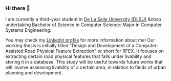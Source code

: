 ### Hi there 👋

I am currently a third-year student in [De La Salle University (DLSU)](https://www.dlsu.edu.ph/) 
&nbsp
undertaking Bachelor of Science in Computer Science: Major in Computer Systems Engineering.

You may check my [Linkedin profile](https://www.linkedin.com/in/yeohany/) for more information about me! 
Our working thesis is initially titled "Design and Development of a Computer-Assisted Road Physical Feature Extraction" or short for RFEX. 
It focuses on extracting certain road physical features that falls under livability and storing it in a database. 
This study will be useful towards future works that will involve assessing livability of a certain area, 
in relation to fields of urban planning and development.

<!--
**wappints/wappints** is a ✨ _special_ ✨ repository because its `README.md` (this file) appears on your GitHub profile.

Here are some ideas to get you started:

- 🔭 I’m currently working on ...
- 🌱 I’m currently learning ...
- 👯 I’m looking to collaborate on ...
- 🤔 I’m looking for help with ...
- 💬 Ask me about ...
- 📫 How to reach me: ...
- 😄 Pronouns: ...
- ⚡ Fun fact: ...
-->
